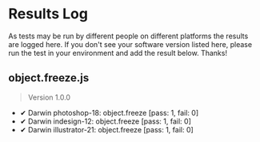 # Results Log

As tests may be run by different people on different platforms the results are logged here. If you don't see your software version listed here, please run the test in your environment and add the result below. Thanks!

## object.freeze.js

> Version 1.0.0

- ✔ Darwin photoshop-18: object.freeze [pass: 1, fail: 0]
- ✔ Darwin indesign-12: object.freeze [pass: 1, fail: 0]
- ✔ Darwin illustrator-21: object.freeze [pass: 1, fail: 0]
